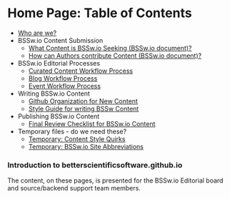 Home Page: Table of Contents
============================

<!--ts-->
   * [Who are we?](Documentation/WhoAreWe.md)
   * BSSw.io Content Submission
     - [What Content is BSSw.io Seeking (BSSw.io document)?](WhatToContribute.md)
     - [How can Authors contribute Content (BSSw.io document)?](HowToContribute.md)  
   * BSSw.io Editorial Processes
     - [Curated Content Workflow Process](Site/CuratedContentEditorialWorkflow.md)
     - [Blog Workflow Process]()
     - [Event Workflow Process]()
   * Writing BSSw.io Content
     - [Github Organization for New Content](Documentation/OrganizeNewContent.md)
     - [Style Guide for writing BSSw Content](Documentation/ContentStyleGuide.md)
   * Publishing BSSw.io Content
     - [Final Review Checklist for BSSw.io Content](Documentation/ContentReviewchecklist.md)
   * Temporary files - do we need these?
     - [Temporary: Content Style Quirks](Documentation/StyleQuirks.md)
     - [Temporary: BSSw.io Site Abbreviations](Documentation/Abbreviations.md)	

<!--te-->

### Introduction to betterscientificsoftware.github.io

The content, on these pages, is presented for the BSSw.io Editorial
board and source/backend support team members.

<!---
Publish: no
---!>
